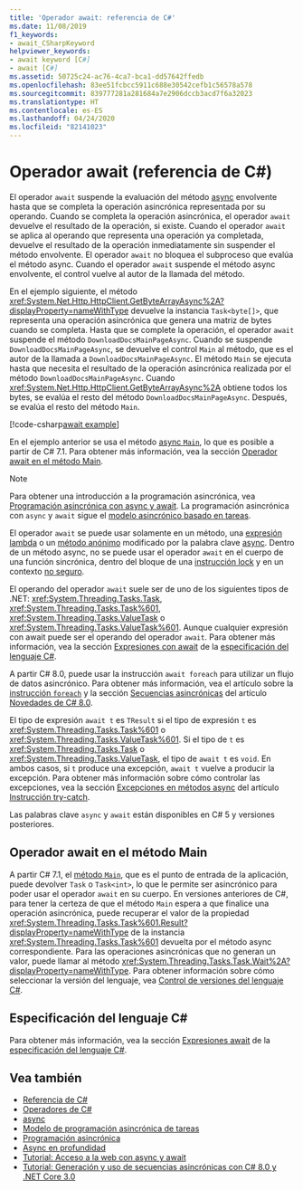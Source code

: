 ```yaml
---
title: 'Operador await: referencia de C#'
ms.date: 11/08/2019
f1_keywords:
- await_CSharpKeyword
helpviewer_keywords:
- await keyword [C#]
- await [C#]
ms.assetid: 50725c24-ac76-4ca7-bca1-dd57642ffedb
ms.openlocfilehash: 83ee51fcbcc5911c688e30542cefb1c56578a578
ms.sourcegitcommit: 839777281a281684a7e2906dccb3acd7f6a32023
ms.translationtype: HT
ms.contentlocale: es-ES
ms.lasthandoff: 04/24/2020
ms.locfileid: "82141023"
---
```

# <a name="await-operator-c-reference"></a>Operador await (referencia de C#)

El operador `await` suspende la evaluación del método [async](../keywords/async.md) envolvente hasta que se completa la operación asincrónica representada por su operando. Cuando se completa la operación asincrónica, el operador `await` devuelve el resultado de la operación, si existe. Cuando el operador `await` se aplica al operando que representa una operación ya completada, devuelve el resultado de la operación inmediatamente sin suspender el método envolvente. El operador `await` no bloquea el subproceso que evalúa el método async. Cuando el operador `await` suspende el método async envolvente, el control vuelve al autor de la llamada del método.

En el ejemplo siguiente, el método <xref:System.Net.Http.HttpClient.GetByteArrayAsync%2A?displayProperty=nameWithType> devuelve la instancia `Task<byte[]>`, que representa una operación asincrónica que genera una matriz de bytes cuando se completa. Hasta que se complete la operación, el operador `await` suspende el método `DownloadDocsMainPageAsync`. Cuando se suspende `DownloadDocsMainPageAsync`, se devuelve el control `Main` al método, que es el autor de la llamada a `DownloadDocsMainPageAsync`. El método `Main` se ejecuta hasta que necesita el resultado de la operación asincrónica realizada por el método `DownloadDocsMainPageAsync`. Cuando <xref:System.Net.Http.HttpClient.GetByteArrayAsync%2A> obtiene todos los bytes, se evalúa el resto del método `DownloadDocsMainPageAsync`. Después, se evalúa el resto del método `Main`.

[!code-csharp[await example](snippets/AwaitOperator.cs)]

En el ejemplo anterior se usa el método [async `Main`](../../programming-guide/main-and-command-args/index.md), lo que es posible a partir de C# 7.1. Para obtener más información, vea la sección [Operador await en el método Main](#await-operator-in-the-main-method).

> [!NOTE]
> Para obtener una introducción a la programación asincrónica, vea [Programación asincrónica con async y await](../../programming-guide/concepts/async/index.md). La programación asincrónica con `async` y `await` sigue el [modelo asincrónico basado en tareas](../../../standard/asynchronous-programming-patterns/task-based-asynchronous-pattern-tap.md).

El operador `await` se puede usar solamente en un método, una [expresión lambda](../../programming-guide/statements-expressions-operators/lambda-expressions.md) o un [método anónimo](delegate-operator.md) modificado por la palabra clave [async](../keywords/async.md). Dentro de un método async, no se puede usar el operador `await` en el cuerpo de una función sincrónica, dentro del bloque de una [instrucción lock](../keywords/lock-statement.md) y en un contexto [no seguro](../keywords/unsafe.md).

El operando del operador `await` suele ser de uno de los siguientes tipos de .NET: <xref:System.Threading.Tasks.Task>, <xref:System.Threading.Tasks.Task%601>, <xref:System.Threading.Tasks.ValueTask> o <xref:System.Threading.Tasks.ValueTask%601>. Aunque cualquier expresión con await puede ser el operando del operador `await`. Para obtener más información, vea la sección [Expresiones con await](~/_csharplang/spec/expressions.md#awaitable-expressions) de la [especificación del lenguaje C#](~/_csharplang/spec/introduction.md).

A partir C# 8.0, puede usar la instrucción `await foreach` para utilizar un flujo de datos asincrónico. Para obtener más información, vea el artículo sobre la [instrucción `foreach`](../keywords/foreach-in.md) y la sección [Secuencias asincrónicas](../../whats-new/csharp-8.md#asynchronous-streams) del artículo [Novedades de C# 8.0](../../whats-new/csharp-8.md).

El tipo de expresión `await t` es `TResult` si el tipo de expresión `t` es <xref:System.Threading.Tasks.Task%601> o <xref:System.Threading.Tasks.ValueTask%601>. Si el tipo de `t` es <xref:System.Threading.Tasks.Task> o <xref:System.Threading.Tasks.ValueTask>, el tipo de `await t` es `void`. En ambos casos, si `t` produce una excepción, `await t` vuelve a producir la excepción. Para obtener más información sobre cómo controlar las excepciones, vea la sección [Excepciones en métodos async](../keywords/try-catch.md#exceptions-in-async-methods) del artículo [Instrucción try-catch](../keywords/try-catch.md).

Las palabras clave `async` y `await` están disponibles en C# 5 y versiones posteriores.

## <a name="await-operator-in-the-main-method"></a>Operador await en el método Main

A partir C# 7.1, el [método `Main`](../../programming-guide/main-and-command-args/index.md), que es el punto de entrada de la aplicación, puede devolver `Task` o `Task<int>`, lo que le permite ser asincrónico para poder usar el operador `await` en su cuerpo. En versiones anteriores de C#, para tener la certeza de que el método `Main` espera a que finalice una operación asincrónica, puede recuperar el valor de la propiedad <xref:System.Threading.Tasks.Task%601.Result?displayProperty=nameWithType> de la instancia <xref:System.Threading.Tasks.Task%601> devuelta por el método async correspondiente. Para las operaciones asincrónicas que no generan un valor, puede llamar al método <xref:System.Threading.Tasks.Task.Wait%2A?displayProperty=nameWithType>. Para obtener información sobre cómo seleccionar la versión del lenguaje, vea [Control de versiones del lenguaje C#](../configure-language-version.md).

## <a name="c-language-specification"></a>Especificación del lenguaje C#

Para obtener más información, vea la sección [Expresiones await](~/_csharplang/spec/expressions.md#await-expressions) de la [especificación del lenguaje C#](~/_csharplang/spec/introduction.md).

## <a name="see-also"></a>Vea también

- [Referencia de C#](../index.md)
- [Operadores de C#](index.md)
- [async](../keywords/async.md)
- [Modelo de programación asincrónica de tareas](../../programming-guide/concepts/async/task-asynchronous-programming-model.md)
- [Programación asincrónica](../../async.md)
- [Async en profundidad](../../../standard/async-in-depth.md)
- [Tutorial: Acceso a la web con async y await](../../programming-guide/concepts/async/walkthrough-accessing-the-web-by-using-async-and-await.md)
- [Tutorial: Generación y uso de secuencias asincrónicas con C# 8.0 y .NET Core 3.0](../../tutorials/generate-consume-asynchronous-stream.md)
